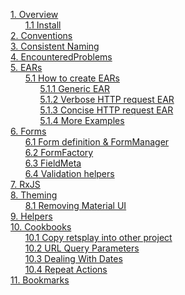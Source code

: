 [1. Overview](/madog/Overview/readme.md#overview)<br>
&nbsp;&nbsp;&nbsp;&nbsp;&nbsp;&nbsp;[1.1 Install](/madog/Overview/readme.md#install)<br>
[2. Conventions](/madog/Conventions/readme.md#conventions)<br>
[3. Consistent Naming](/madog/Conventions/readme.md#consistent-naming)<br>
[4. EncounteredProblems](/madog/EncounteredProblems/readme.md#encounteredproblems)<br>
[5. EARs](/madog/EARs/readme.md#ears)<br>
&nbsp;&nbsp;&nbsp;&nbsp;&nbsp;&nbsp;[5.1 How to create EARs](/madog/EARs/readme.md#how-to-create-ears)<br>
&nbsp;&nbsp;&nbsp;&nbsp;&nbsp;&nbsp;&nbsp;&nbsp;&nbsp;&nbsp;&nbsp;&nbsp;[5.1.1 Generic EAR](/madog/EARs/readme.md#generic-ear)<br>
&nbsp;&nbsp;&nbsp;&nbsp;&nbsp;&nbsp;&nbsp;&nbsp;&nbsp;&nbsp;&nbsp;&nbsp;[5.1.2 Verbose HTTP request EAR](/madog/EARs/readme.md#verbose-http-request-ear)<br>
&nbsp;&nbsp;&nbsp;&nbsp;&nbsp;&nbsp;&nbsp;&nbsp;&nbsp;&nbsp;&nbsp;&nbsp;[5.1.3 Concise HTTP request EAR](/madog/EARs/readme.md#concise-http-request-ear)<br>
&nbsp;&nbsp;&nbsp;&nbsp;&nbsp;&nbsp;&nbsp;&nbsp;&nbsp;&nbsp;&nbsp;&nbsp;[5.1.4 More Examples](/madog/EARs/readme.md#more-examples)<br>
[6. Forms](/madog/Forms/readme.md#forms)<br>
&nbsp;&nbsp;&nbsp;&nbsp;&nbsp;&nbsp;[6.1 Form definition & FormManager](/madog/Forms/readme.md#form-definition--formmanager)<br>
&nbsp;&nbsp;&nbsp;&nbsp;&nbsp;&nbsp;[6.2 FormFactory](/madog/Forms/readme.md#formfactory)<br>
&nbsp;&nbsp;&nbsp;&nbsp;&nbsp;&nbsp;[6.3 FieldMeta](/madog/Forms/readme.md#fieldmeta)<br>
&nbsp;&nbsp;&nbsp;&nbsp;&nbsp;&nbsp;[6.4 Validation helpers](/madog/Forms/readme.md#validation-helpers)<br>
[7. RxJS](/madog/RxJS/readme.md#rxjs)<br>
[8. Theming](/madog/Theming/readme.md#theming)<br>
&nbsp;&nbsp;&nbsp;&nbsp;&nbsp;&nbsp;[8.1 Removing Material UI](/madog/Theming/readme.md#removing-material-ui)<br>
[9. Helpers](/madog/Helpers/readme.md#helpers)<br>
[10. Cookbooks](/madog/Cookbook/readme.md#cookbooks)<br>
&nbsp;&nbsp;&nbsp;&nbsp;&nbsp;&nbsp;[10.1 Copy retsplay into other project](/madog/Cookbook/readme.md#copy-retsplay-into-other-project)<br>
&nbsp;&nbsp;&nbsp;&nbsp;&nbsp;&nbsp;[10.2 URL Query Parameters](/madog/Cookbook/readme.md#url-query-parameters)<br>
&nbsp;&nbsp;&nbsp;&nbsp;&nbsp;&nbsp;[10.3 Dealing With Dates](/madog/Cookbook/readme.md#dealing-with-dates)<br>
&nbsp;&nbsp;&nbsp;&nbsp;&nbsp;&nbsp;[10.4 Repeat Actions](/madog/Cookbook/readme.md#repeat-actions)<br>
[11. Bookmarks](/madog/Bookmarks/readme.md#bookmarks)<br>

 

